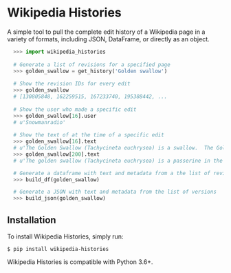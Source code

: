 # Wikipedia Histories

A simple tool to pull the complete edit history of a Wikipedia page in a variety of formats, including JSON, DataFrame, or directly as an object.

```python
  >>> import wikipedia_histories
  
  # Generate a list of revisions for a specified page
  >>> golden_swallow = get_history('Golden swallow')
  
  # Show the revision IDs for every edit
  >>> golden_swallow
  # [130805848, 162259515, 167233740, 195388442, ...
  
  # Show the user who made a specific edit
  >>> golden_swallow[16].user
  # u'Snowmanradio'
  
  # Show the text of at the time of a specific edit
  >>> golden_swallow[16].text
  # u'The Golden Swallow (Tachycineta euchrysea) is a swallow.  The Golden Swallow formerly'...
  >>> golden_swallow[200].text
  # u'The golden swallow (Tachycineta euchrysea) is a passerine in the swallow family'...

  # Generate a dataframe with text and metadata from a the list of revisions
  >>> build_df(golden_swallow)

  # Generate a JSON with text and metadata from the list of versions
  >>> build_json(golden_swallow)
```


## Installation

To install Wikipedia Histories, simply run:

``$ pip install wikipedia-histories``

Wikipedia Histories is compatible with Python 3.6+.